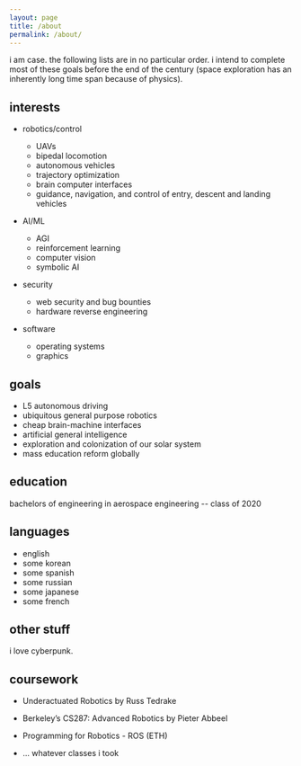 ```yaml
---
layout: page
title: /about
permalink: /about/
---
```


i am case. the following lists are in no particular order. i intend to complete most of these goals before the end of the century (space exploration has an inherently long time span because of physics). 

## interests

* robotics/control
    - UAVs
    - bipedal locomotion
    - autonomous vehicles
    - trajectory optimization
    - brain computer interfaces
    - guidance, navigation, and control of entry, descent and landing vehicles

* AI/ML
    - AGI
    - reinforcement learning 
    - computer vision
    - symbolic AI

* security
    - web security and bug bounties
    - hardware reverse engineering

* software
    - operating systems
    - graphics


## goals

* L5 autonomous driving
* ubiquitous general purpose robotics
* cheap brain-machine interfaces
* artificial general intelligence
* exploration and colonization of our solar system
* mass education reform globally


## education

bachelors of engineering in aerospace engineering -- class of 2020

## languages

* english
* some korean
* some spanish
* some russian
* some japanese
* some french

## other stuff

i love cyberpunk.


## coursework

* Underactuated Robotics by Russ Tedrake
* Berkeley’s CS287: Advanced Robotics by Pieter Abbeel
* Programming for Robotics - ROS (ETH)

* ... whatever classes i took
